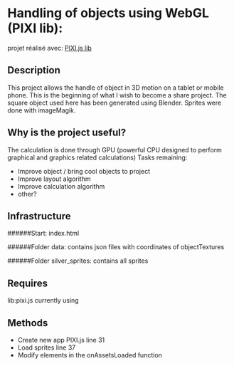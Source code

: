 # Handling of objects using WebGL (PIXI lib):
projet réalisé avec: [PIXI.js lib](https://github.com/pixijs/pixi.js/releases/tag/v4.5.1)

## Description
This project allows the handle of object in 3D motion on a tablet or mobile phone. This is the beginning of what I wish to become a share project. The square object used here has been generated using Blender. Sprites were done with imageMagik.

## Why is the project useful?
The calculation is done through GPU (powerful CPU designed to perform graphical and graphics related calculations)
Tasks remaining:
 - Improve object / bring cool objects to project
 - Improve layout algorithm
 - Improve calculation algorithm
 - other?

## Infrastructure
######Start:
index.html

######Folder data:
contains json files with coordinates of objectTextures

######Folder silver_sprites:
contains all sprites

## Requires
lib:pixi.js
currently using <script src="[https://cdnjs.cloudflare.com/ajax/libs/pixi.js/4.5.1/pixi.min.js](https://cdnjs.cloudflare.com/ajax/libs/pixi.js/4.5.1/pixi.min.js)"></script>

## Methods
- Create new app PIXI.js line 31
- Load sprites  line 37
- Modify elements in the onAssetsLoaded function
